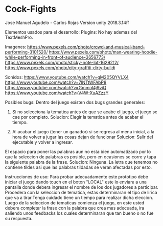 # Cock-Fights
 
Jose Manuel Agudelo - Carlos Rojas
Version unity 2018.3.14f1

Elementos usados para el desarrollo:
Plugins:
No hay  ademas del TextMeshPro.

Imagenes:
https://www.pexels.com/photo/crowd-and-musical-band-performing-3101520/
https://www.pexels.com/photo/man-wearing-hoodie-while-performing-in-front-of-audience-3656773/
https://www.pexels.com/photo/sticky-note-lot-1629212/
https://www.pexels.com/photo/city-graffiti-dirty-buildi

Sonidos:
https://www.youtube.com/watch?v=qM205QYVLX4
https://www.youtube.com/watch?v=7lNTtWFAbP8
https://www.youtube.com/watch?v=GmmoI4j9viQ
https://www.youtube.com/watch?v=V4W-XuAZzzY

Posibles bugs: 
Dentro del juego existen dos bugs grandes generales:
1) Si no selecciona la tematica antes de que se acabe el juego, el juego se cae por completo.
	Solucion: Elegir la tematica antes de acabar el tiempo.

2) Al acabar el juego (tener un ganador) si se regresa al menu inicial, a la hora de volver a jugar las cosas dejan de funcionar
   	Solucion: Salir del ejecutable y volver a ingresar.

El espacio para poner las palabras aun no esta bien automatizado por lo que la seleccion de palabras es posible, pero en 
ocasiones se corre y tapa la siguiente palabra de la frase.
	Solucion: Ninguna.
La letra que tenemos no contiene tildes asi que las palabras tildadas se veran afectadas por esto.

Instrucciones de uso: Para probar adecuadamente este prototipo debe iniciar el juego dando touch en el boton "LOCAL"
este lo enviara a una pantalla donde debera ingresar el nombre de los dos jugadores a participar. Procedera con la 
seleccion de tematica, estas determinaran el tipo de lirica que va a tirar.Tenga cuidado tiene un tiempo para realizar dicha eleccion.
Luego de la seleccion de tematicas comienza el juego, en este usted debera completar la frase con la palabra que crea 
mas adecuada, ira saliendo unos feedbacks los cuales determinaran que tan bueno o no fue su respuesta.

